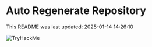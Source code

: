 # Auto Regenerate Repository

This README was last updated: 2025-01-14 14:26:10

 ![TryHackMe](https://tryhackme.com/badge/533634)